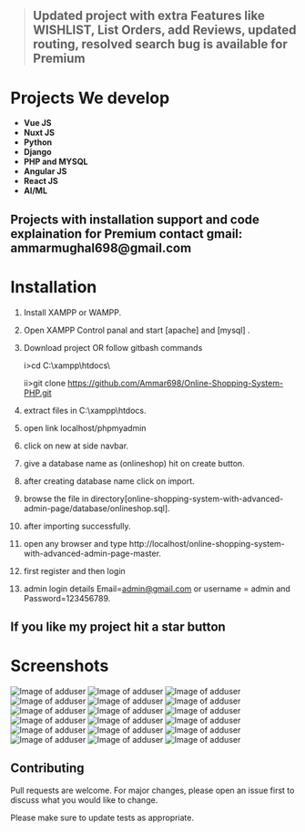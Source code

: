 

> ## Updated project with extra Features like WISHLIST, List Orders, add Reviews, updated routing, resolved search bug is available for Premium 


<h1>Projects We develop</h1>

<ul>
	<li><b>Vue JS</b></li>
	<li><b>Nuxt JS</b></li>
	<li><b>Python</b></li>
	<li><b>Django</b></li>
	<li><b>PHP and MYSQL</b></li>
	<li><b>Angular JS</b></li>
	<li><b>React JS</b></li>
	<li><b>AI/ML</b></li>
</ul>
<h2> Projects with installation support and code explaination for Premium contact gmail: ammarmughal698@gmail.com </h2>

# Installation

1. Install XAMPP or WAMPP.

2. Open XAMPP Control panal and start [apache] and [mysql] .

3. Download project OR follow gitbash commands
    
    i>cd C:\\xampp\htdocs\
    
    ii>git clone https://github.com/Ammar698/Online-Shopping-System-PHP.git
    
4. extract files in C:\\xampp\htdocs\.

5. open link localhost/phpmyadmin

6. click on new at side navbar.

7. give a database name as (onlineshop) hit on create button.

8. after creating database name click on import.

9. browse the file in directory[online-shopping-system-with-advanced-admin-page/database/onlineshop.sql].

10. after importing successfully.

11. open any browser and type http://localhost/online-shopping-system-with-advanced-admin-page-master.

12. first register and then login

13. admin login details  Email=admin@gmail.com or username = admin and Password=123456789.


##  If you like my project hit a star button



# Screenshots
![Image of adduser](https://github.com/Ammar698/Online-Shopping-System-PHP/blob/master/screenshot/adduser.png)
![Image of adduser](https://github.com/Ammar698/Online-Shopping-System-PHP/blob/master/screenshot/adminproductadd.png)
![Image of adduser](https://github.com/Ammar698/Online-Shopping-System-PHP/blob/master/screenshot/manageuser.png)
![Image of adduser](https://github.com/Ammar698/Online-Shopping-System-PHP/blob/master/screenshot/manageuseradmin.png)
![Image of adduser](https://github.com/Ammar698/Online-Shopping-System-PHP/blob/master/screenshot/productlistadmin.png)
![Image of adduser](https://github.com/Ammar698/Online-Shopping-System-PHP/blob/master/screenshot/productlist.png)
![Image of adduser](https://github.com/Ammar698/Online-Shopping-System-PHP/blob/master/screenshot/cartpage.png)
![Image of adduser](https://github.com/Ammar698/Online-Shopping-System-PHP/blob/master/screenshot/homepage.png)
![Image of adduser](https://github.com/Ammar698/Online-Shopping-System-PHP/blob/master/screenshot/loginmodal.png)
![Image of adduser](https://github.com/Ammar698/Online-Shopping-System-PHP/blob/master/screenshot/mainpage.png)
![Image of adduser](https://github.com/Ammar698/Online-Shopping-System-PHP/blob/master/screenshot/productpage.png)
![Image of adduser](https://github.com/Ammar698/Online-Shopping-System-PHP/blob/master/screenshot/productzoom.png)
![Image of adduser](https://github.com/Ammar698/Online-Shopping-System-PHP/blob/master/screenshot/registermodal.png)
![Image of adduser](https://github.com/Ammar698/Online-Shopping-System-PHP/blob/master/screenshot/searchfilter.png)
![Image of adduser](https://github.com/Ammar698/Online-Shopping-System-PHP/blob/master/screenshot/searchpage.png)
![Image of adduser](https://github.com/Ammar698/Online-Shopping-System-PHP/blob/master/screenshot/store.png)
![Image of adduser](https://github.com/Ammar698/Online-Shopping-System-PHP/blob/master/screenshot/storepage.png)
![Image of adduser](https://github.com/Ammar698/Online-Shopping-System-PHP/blob/master/screenshot/storepage1.png)





## Contributing
Pull requests are welcome. For major changes, please open an issue first to discuss what you would like to change.

Please make sure to update tests as appropriate.
